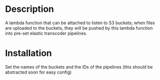 # Description

A lambda function that can be attached to listen to S3 buckets; when files are uploaded to the buckets, they will be pushed by this lambda function into pre-set elastic transcoder pipelines.

# Installation

Set the names of the buckets and the IDs of the pipelines (this should be abstracted soon for easy config)
